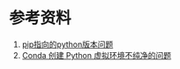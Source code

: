 


# 参考资料
1. [pip指向的python版本问题](https://www.jianshu.com/p/5b355e34f7ee)
2. [Conda 创建 Python 虚拟环境不纯净的问题](https://www.jianshu.com/p/0d135ec91e83)

